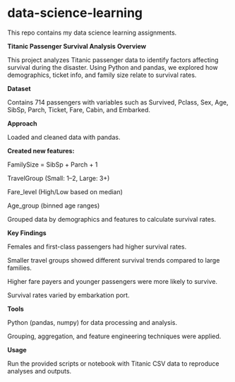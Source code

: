 # data-science-learning
This repo contains my data science learning assignments.

**Titanic Passenger Survival Analysis**
**Overview**

This project analyzes Titanic passenger data to identify factors affecting survival during the disaster. Using Python and pandas, we explored how demographics, ticket info, and family size relate to survival rates.

**Dataset**

Contains 714 passengers with variables such as Survived, Pclass, Sex, Age, SibSp, Parch, Ticket, Fare, Cabin, and Embarked.

**Approach**

Loaded and cleaned data with pandas.

**Created new features:**

FamilySize = SibSp + Parch + 1

TravelGroup (Small: 1–2, Large: 3+)

Fare_level (High/Low based on median)

Age_group (binned age ranges)

Grouped data by demographics and features to calculate survival rates.

**Key Findings**

Females and first-class passengers had higher survival rates.

Smaller travel groups showed different survival trends compared to large families.

Higher fare payers and younger passengers were more likely to survive.

Survival rates varied by embarkation port.

**Tools**

Python (pandas, numpy) for data processing and analysis.

Grouping, aggregation, and feature engineering techniques were applied.

**Usage**

Run the provided scripts or notebook with Titanic CSV data to reproduce analyses and outputs.

